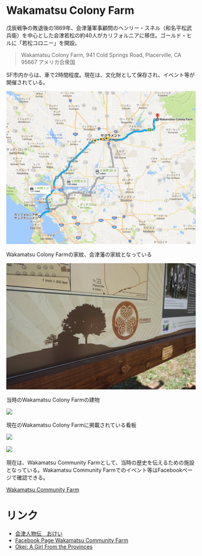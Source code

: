 # Wakamatsu Colony Farm
戊辰戦争の敗退後の1869年、会津藩軍事顧問のヘンリー・スネル（和名平松武兵衛）を中心とした会津若松の約40人がカリフォルニアに移住。ゴールド・ヒルに「若松コロニー」を開設。

> Wakamatsu Colony Farm, 941 Cold Springs Road, Placerville, CA 95667 アメリカ合衆国

SF市内からは、車で2時間程度。現在は、文化財として保存され、イベント等が開催されている。

![](/img/ok000.png)

Wakamatsu Colony Farmの家紋、会津藩の家紋となっている

![](/img/ok001.png)

当時のWakamatsu Colony Farmの建物

![](/img/ok002.ong)

現在のWakamatsu Colony Farmに掲載されている看板

![](/img/ok003.ong)

![](/img/ok004.ong)

現在は、Wakamatsu Community Farmとして、当時の歴史を伝えるための施設となっている。Wakamatsu Community Farmでのイベント等はFacebookページで確認できる。

[Wakamatsu Community Farm](https://www.facebook.com/WakamatsuFarm/?fref=ts)

# リンク

* [会津人物伝　おけい](http://www.city.aizuwakamatsu.fukushima.jp/j/rekishi/jinbutsu/jin20.htm)
* [Facebook Page Wakamatsu Community Farm](https://www.facebook.com/WakamatsuFarm/?fref=ts)
* [Okei: A Girl From the Provinces](https://www.amazon.com/Okei-Girl-Provinces-Mitsugu-Saotome/dp/184688070X)